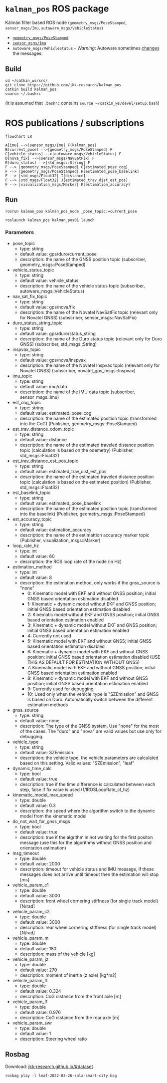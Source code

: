 # `kalman_pos` ROS package 

Kálmán filter based ROS node (`geometry_msgs/PoseStamped`, `sensor_msgs/Imu`, `autoware_msgs/VehicleStatus`)
- [`geometry_msgs/PoseStamped`](http://docs.ros.org/en/melodic/api/geometry_msgs/html/msg/PoseStamped.html)
- [`sensor_msgs/Imu`](http://docs.ros.org/en/melodic/api/sensor_msgs/html/msg/Imu.html)
- `autoware_msgs/VehicleStatus` - *Warning*: Autoware sometimes [changes](https://gitlab.com/autowarefoundation/autoware.ai/messages/-/merge_requests/16/diffs?commit_id=234ad070a92063b64ea8df792b46b59fefd5fe1f) the messages.

## Build

```
cd ~/catkin_ws/src/
git clone https://github.com/jkk-research/kalman_pos
catkin build kalman_pos
source ~/.bashrc
```
(it is assumed that `.bashrc` contains `source ~/catkin_ws/devel/setup.bash`)

# ROS publications / subscriptions

```mermaid
flowchart LR

A[imu] -->|sensor_msgs/Imu| F(kalman_pos)
B[current_pose] -->|geometry_msgs/PoseStamped| F
C[vehicle_status] -->|autoware_msgs/VehicleStatus| F
D[nova_fix] -->|sensor_msgs/NavSatFix| F
E[duro_status] -->|std_msgs::String| F
F --> |geometry_msgs/PoseStamped| G[estimated_pose_cog]
F --> |geometry_msgs/PoseStamped| H[estimated_pose_baselink]
F --> |std_msgs/Float32| I[distance]
F --> |std_msgs/Float32| J[estimated_trav_dist_est_pos]
F --> |visualization_msgs/Marker| K[estimation_accuracy]
```

## Run

```
rosrun kalman_pos kalman_pos_node _pose_topic:=current_pose
```

```
roslaunch kalman_pos kalman_pos01.launch
```

### Parameters
- pose_topic
  - type: string
  - default value: gps/duro/current_pose
  - description: the name of the GNSS position topic (subscriber, geometry_msgs::PoseStamped)
- vehicle_status_topic
  - type: string 
  - default value: vehicle_status
  - description: the name of the vehicle status topic (subscriber, autoware_msgs::VehicleStatus)
- nav_sat_fix_topic
  - type: string 
  - default value: gps/nova/fix
  - description: the name of the Novatel NavSatFix topic (relevant only for Novatel GNSS) (subscriber, sensor_msgs::NavSatFix)
- duro_status_string_topic 
  - type: string 
  - default value: gps/duro/status_string
  - description: the name of the Duro status topic (relevant only for Duro GNSS) (subscriber, std_msgs::String)
- inspvax_topic 
  - type: string 
  - default value: gps/nova/inspvax
  - description: the name of the Novatel Inspvax topic (relevant only for Novatel GNSS) (subscriber, novatel_gps_msgs::Inspvax)
- imu_topic 
  - type: string 
  - default value: imu/data
  - description: the name of the IMU data topic (subscriber, sensor_msgs::Imu)
- est_cog_topic 
  - type: string 
  - default value: estimated_pose_cog
  - description: the name of the estimated position topic (transformed into the CoG) (Publisher, geometry_msgs::PoseStamped)
- est_trav_distance_odom_topic 
  - type: string 
  - default value: distance
  - description: the name of the estimated traveled distance position topic (calculation is based on the odemetry) (Publisher, std_msgs::Float32)
- est_trav_distance_est_pos_topic 
  - type: string 
  - default value: estimated_trav_dist_est_pos
  - description: the name of the estimated traveled distance position topic (calculation is based on the estimated position) (Publisher, std_msgs::Float32)
- est_baselink_topic 
  - type: string 
  - default value: estimated_pose_baselink
  - description: the name of the estimated position topic (transformed into the baselink) (Publisher, geometry_msgs::PoseStamped)
- est_accuracy_topic 
  - type: string 
  - default value: estimation_accuracy
  - description: the name of the estimattion accuracy marker topic (Publisher, visualization_msgs::Marker)
- loop_rate_hz 
  - type: int 
  - default value: 60
  - description: the ROS loop rate of the node (in Hz) 
- estimation_method 
  - type: int 
  - default value: 8
  - description: the estimation method, only works if the gnss_source is "none"
    - 0: Kinematic model with EKF and without GNSS position; initial GNSS based orientation estimation disabled
    - 1: Kinematic + dynamic model without EKF and GNSS position; initial GNSS based orientation estimation disabled
    - 2: Kinematic model without EKF and GNSS position; initial GNSS based orientation estimation enabled
    - 3: Kinematic + dynamic model without EKF and GNSS position; initial GNSS based orientation estimation enabled
    - 4: Currently not used
    - 5: Kinematic model with EKF and without GNSS; initial GNSS based orientation estimation disabled
    - 6: Kinematic + dynamic model with EKF and without GNSS position; initial GNSS based orientation estimation disabled (USE THIS AS DEFAULT FOR ESTIMATION WITHOUT GNSS)
    - 7: Kinematic model with EKF and without GNSS position; initial GNSS based orientation estimation enabled
    - 8: Kinematic + dynamic model with EKF and without GNSS position; initial GNSS based orientation estimation enabled 
    - 9: Currently used for debugging
    - 10: Used only when the vehicle_type is "SZEmission" and GNSS is based on Duro. Automatically switch between the different estimation methods
- gnss_source 
  - type: string 
  - default value: none
  - description: The type of the GNSS system. Use "none" for the most of the cases. The "duro" and "nova" are valid values but use only for debugging.  
- vehicle_type 
  - type: string 
  - default value: SZEmission
  - description: the vehicle type, the vehicle parameters are calculated based on this setting. Valid values: "SZEmission", "leaf"
- dynamic_time_calc 
  - type: bool 
  - default value: true
  - description: true if the time difference is calculated between each step, false if fix value is used (1/lROSLoopRate_cl_hz)
- kinematic_model_max_speed 
  - type: double 
  - default value: 0.3
  - description: the speed where the algorithm switch to the dynamic model from the kinematic model
- do_not_wait_for_gnss_msgs 
  - type: bool 
  - default value: true
  - description: true if the algrithm in not waiting for the first positon message (use this for the algorithms without GNSS position and orientation estimation)
- msg_timeout
  - type: double 
  - default value: 2000
  - description: timeout for vehicle status and IMU message, if these messages does not arrive until timeout then the estimation will stop [ms]
- vehicle_param_c1
  - type: double 
  - default value: 3000
  - description: front wheel cornering stiffness (for single track model) [N/rad]
- vehicle_param_c2
  - type: double 
  - default value: 3000
  - description: rear wheel cornering stiffness (for single track model) [N/rad]
- vehicle_param_m
  - type: double 
  - default value: 180
  - description: mass of the vehicle [kg]
- vehicle_param_jz
  - type: double 
  - default value: 270
  - description: moment of inertia (z axle) [kg*m2]
- vehicle_param_l1
  - type: double 
  - default value: 0.324
  - description: CoG distance from the front axle [m]
- vehicle_param_l1
  - type: double 
  - default value: 0.976
  - description: CoG distance from the rear axle [m]
- vehicle_param_swr
  - type: double 
  - default value: 1
  - description: Steering wheel ratio

## Rosbag

Download: [jkk-research.github.io/#dataset](https://jkk-research.github.io/#dataset)

```
rosbag play -l leaf-2022-03-26-zala-smart-city.bag
```


